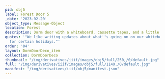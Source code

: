 ```yaml
---
pid: obj5
label: Forest Door 5
_date: '2023-02-20'
object_type: Message-Object
location: Forest
description: Dorm door with a whiteboard, cassette tapes, and a little basket
quotes: '"We like writing updates about what''s going on on our whiteboard and decorating
  for certain holidays."'
order: '04'
layout: DormDoorDeco_item
collection: DormDoorDeco
thumbnail: "/img/derivatives/iiif/images/obj5/full/250,/0/default.jpg"
full: "/img/derivatives/iiif/images/obj5/full/1140,/0/default.jpg"
manifest: "/img/derivatives/iiif/obj5/manifest.json"
---
```

